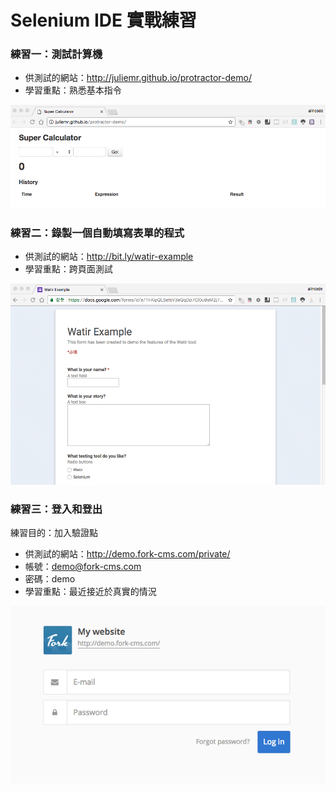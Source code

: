 # Selenium IDE 實戰練習

### 練習一：測試計算機

* 供測試的網站：<http://juliemr.github.io/protractor-demo/>
* 學習重點：熟悉基本指令

![](assets/ex01-ui.png)

### 練習二：錄製一個自動填寫表單的程式

* 供測試的網站：<http://bit.ly/watir-example>
* 學習重點：跨頁面測試

![](assets/ex02-ui.png)

### 練習三：登入和登出

練習目的：加入驗證點

* 供測試的網站：<http://demo.fork-cms.com/private/>
* 帳號：demo@fork-cms.com
* 密碼：demo
* 學習重點：最近接近於真實的情況

![](assets/ex03-ui.png)

